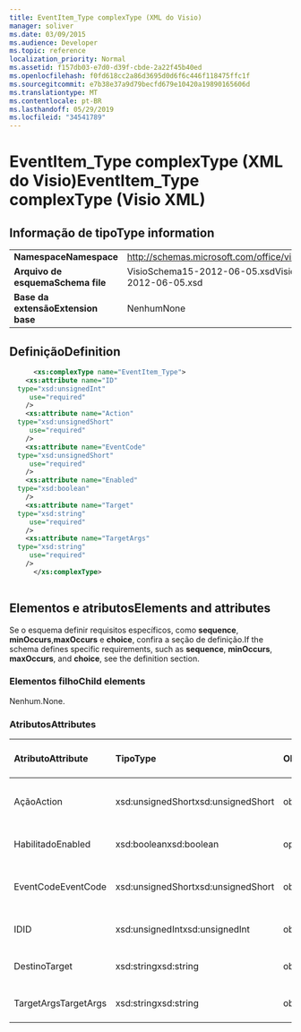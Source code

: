 ```yaml
---
title: EventItem_Type complexType (XML do Visio)
manager: soliver
ms.date: 03/09/2015
ms.audience: Developer
ms.topic: reference
localization_priority: Normal
ms.assetid: f157db03-e7d0-d39f-cbde-2a22f45b40ed
ms.openlocfilehash: f0fd618cc2a86d3695d0d6f6c446f118475ffc1f
ms.sourcegitcommit: e7b38e37a9d79becfd679e10420a19890165606d
ms.translationtype: MT
ms.contentlocale: pt-BR
ms.lasthandoff: 05/29/2019
ms.locfileid: "34541789"
---
```

# <a name="eventitemtype-complextype-visio-xml"></a><span data-ttu-id="a749e-102">EventItem_Type complexType (XML do Visio)</span><span class="sxs-lookup"><span data-stu-id="a749e-102">EventItem_Type complexType (Visio XML)</span></span>

## <a name="type-information"></a><span data-ttu-id="a749e-103">Informação de tipo</span><span class="sxs-lookup"><span data-stu-id="a749e-103">Type information</span></span>

|||
|:-----|:-----|
|<span data-ttu-id="a749e-104">**Namespace**</span><span class="sxs-lookup"><span data-stu-id="a749e-104">**Namespace**</span></span> <br/> |http://schemas.microsoft.com/office/visio/2011/1/core  <br/> |
|<span data-ttu-id="a749e-105">**Arquivo de esquema**</span><span class="sxs-lookup"><span data-stu-id="a749e-105">**Schema file**</span></span> <br/> |<span data-ttu-id="a749e-106">VisioSchema15-2012-06-05.xsd</span><span class="sxs-lookup"><span data-stu-id="a749e-106">VisioSchema15-2012-06-05.xsd</span></span>  <br/> |
|<span data-ttu-id="a749e-107">**Base da extensão**</span><span class="sxs-lookup"><span data-stu-id="a749e-107">**Extension base**</span></span> <br/> |<span data-ttu-id="a749e-108">Nenhum</span><span class="sxs-lookup"><span data-stu-id="a749e-108">None</span></span>  <br/> |
   
## <a name="definition"></a><span data-ttu-id="a749e-109">Definição</span><span class="sxs-lookup"><span data-stu-id="a749e-109">Definition</span></span>

```XML
      <xs:complexType name="EventItem_Type">
    <xs:attribute name="ID"
  type="xsd:unsignedInt"
     use="required"
    />
    <xs:attribute name="Action"
  type="xsd:unsignedShort"
     use="required"
    />
    <xs:attribute name="EventCode"
  type="xsd:unsignedShort"
     use="required"
    />
    <xs:attribute name="Enabled"
  type="xsd:boolean"
    />
    <xs:attribute name="Target"
  type="xsd:string"
     use="required"
    />
    <xs:attribute name="TargetArgs"
  type="xsd:string"
     use="required"
    />
      </xs:complexType>
      
```

## <a name="elements-and-attributes"></a><span data-ttu-id="a749e-110">Elementos e atributos</span><span class="sxs-lookup"><span data-stu-id="a749e-110">Elements and attributes</span></span>

<span data-ttu-id="a749e-111">Se o esquema definir requisitos específicos, como **sequence**, **minOccurs**,**maxOccurs** e **choice**, confira a seção de definição.</span><span class="sxs-lookup"><span data-stu-id="a749e-111">If the schema defines specific requirements, such as **sequence**, **minOccurs**, **maxOccurs**, and **choice**, see the definition section.</span></span> 
  
### <a name="child-elements"></a><span data-ttu-id="a749e-112">Elementos filho</span><span class="sxs-lookup"><span data-stu-id="a749e-112">Child elements</span></span>

<span data-ttu-id="a749e-113">Nenhum.</span><span class="sxs-lookup"><span data-stu-id="a749e-113">None.</span></span>
  
### <a name="attributes"></a><span data-ttu-id="a749e-114">Atributos</span><span class="sxs-lookup"><span data-stu-id="a749e-114">Attributes</span></span>

|<span data-ttu-id="a749e-115">**Atributo**</span><span class="sxs-lookup"><span data-stu-id="a749e-115">**Attribute**</span></span>|<span data-ttu-id="a749e-116">**Tipo**</span><span class="sxs-lookup"><span data-stu-id="a749e-116">**Type**</span></span>|<span data-ttu-id="a749e-117">**Obrigatório**</span><span class="sxs-lookup"><span data-stu-id="a749e-117">**Required**</span></span>|<span data-ttu-id="a749e-118">**Descrição**</span><span class="sxs-lookup"><span data-stu-id="a749e-118">**Description**</span></span>|<span data-ttu-id="a749e-119">**Valores possíveis**</span><span class="sxs-lookup"><span data-stu-id="a749e-119">**Possible values**</span></span>|
|:-----|:-----|:-----|:-----|:-----|
|<span data-ttu-id="a749e-120">Ação</span><span class="sxs-lookup"><span data-stu-id="a749e-120">Action</span></span>  <br/> |<span data-ttu-id="a749e-121">xsd:unsignedShort</span><span class="sxs-lookup"><span data-stu-id="a749e-121">xsd:unsignedShort</span></span>  <br/> |<span data-ttu-id="a749e-122">obrigatório</span><span class="sxs-lookup"><span data-stu-id="a749e-122">required</span></span>  <br/> ||<span data-ttu-id="a749e-123">Valores do tipo xsd:unsignedShort.</span><span class="sxs-lookup"><span data-stu-id="a749e-123">Values of the xsd:unsignedShort type.</span></span>  <br/> |
|<span data-ttu-id="a749e-124">Habilitado</span><span class="sxs-lookup"><span data-stu-id="a749e-124">Enabled</span></span>  <br/> |<span data-ttu-id="a749e-125">xsd:boolean</span><span class="sxs-lookup"><span data-stu-id="a749e-125">xsd:boolean</span></span>  <br/> |<span data-ttu-id="a749e-126">opcional</span><span class="sxs-lookup"><span data-stu-id="a749e-126">optional</span></span>  <br/> ||<span data-ttu-id="a749e-127">Valores do tipo xsd:boolean.</span><span class="sxs-lookup"><span data-stu-id="a749e-127">Values of the xsd:boolean type.</span></span>  <br/> |
|<span data-ttu-id="a749e-128">EventCode</span><span class="sxs-lookup"><span data-stu-id="a749e-128">EventCode</span></span>  <br/> |<span data-ttu-id="a749e-129">xsd:unsignedShort</span><span class="sxs-lookup"><span data-stu-id="a749e-129">xsd:unsignedShort</span></span>  <br/> |<span data-ttu-id="a749e-130">obrigatório</span><span class="sxs-lookup"><span data-stu-id="a749e-130">required</span></span>  <br/> ||<span data-ttu-id="a749e-131">Valores do tipo xsd:unsignedShort.</span><span class="sxs-lookup"><span data-stu-id="a749e-131">Values of the xsd:unsignedShort type.</span></span>  <br/> |
|<span data-ttu-id="a749e-132">ID</span><span class="sxs-lookup"><span data-stu-id="a749e-132">ID</span></span>  <br/> |<span data-ttu-id="a749e-133">xsd:unsignedInt</span><span class="sxs-lookup"><span data-stu-id="a749e-133">xsd:unsignedInt</span></span>  <br/> |<span data-ttu-id="a749e-134">obrigatório</span><span class="sxs-lookup"><span data-stu-id="a749e-134">required</span></span>  <br/> ||<span data-ttu-id="a749e-135">Valores do tipo xsd:unsignedInt.</span><span class="sxs-lookup"><span data-stu-id="a749e-135">Values of the xsd:unsignedInt type.</span></span>  <br/> |
|<span data-ttu-id="a749e-136">Destino</span><span class="sxs-lookup"><span data-stu-id="a749e-136">Target</span></span>  <br/> |<span data-ttu-id="a749e-137">xsd:string</span><span class="sxs-lookup"><span data-stu-id="a749e-137">xsd:string</span></span>  <br/> |<span data-ttu-id="a749e-138">obrigatório</span><span class="sxs-lookup"><span data-stu-id="a749e-138">required</span></span>  <br/> ||<span data-ttu-id="a749e-139">Valores do tipo xsd:string.</span><span class="sxs-lookup"><span data-stu-id="a749e-139">Values of the xsd:string type.</span></span>  <br/> |
|<span data-ttu-id="a749e-140">TargetArgs</span><span class="sxs-lookup"><span data-stu-id="a749e-140">TargetArgs</span></span>  <br/> |<span data-ttu-id="a749e-141">xsd:string</span><span class="sxs-lookup"><span data-stu-id="a749e-141">xsd:string</span></span>  <br/> |<span data-ttu-id="a749e-142">obrigatório</span><span class="sxs-lookup"><span data-stu-id="a749e-142">required</span></span>  <br/> ||<span data-ttu-id="a749e-143">Valores do tipo xsd:string.</span><span class="sxs-lookup"><span data-stu-id="a749e-143">Values of the xsd:string type.</span></span>  <br/> |
   

